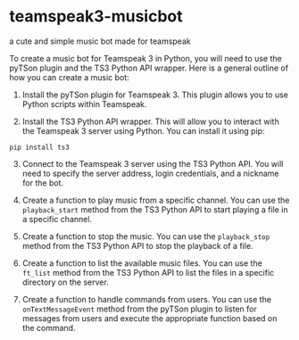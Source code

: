 # teamspeak3-musicbot
a cute and simple music bot made for teamspeak


To create a music bot for Teamspeak 3 in Python, you will need to use the pyTSon plugin and the TS3 Python API wrapper. Here is a general outline of how you can create a music bot:

1.  Install the pyTSon plugin for Teamspeak 3. This plugin allows you to use Python scripts within Teamspeak.
    
2.  Install the TS3 Python API wrapper. This will allow you to interact with the Teamspeak 3 server using Python. You can install it using pip:
    

`pip install ts3` 

3.  Connect to the Teamspeak 3 server using the TS3 Python API. You will need to specify the server address, login credentials, and a nickname for the bot.
    
4.  Create a function to play music from a specific channel. You can use the `playback_start` method from the TS3 Python API to start playing a file in a specific channel.
    
5.  Create a function to stop the music. You can use the `playback_stop` method from the TS3 Python API to stop the playback of a file.
    
6.  Create a function to list the available music files. You can use the `ft_list` method from the TS3 Python API to list the files in a specific directory on the server.
    
7.  Create a function to handle commands from users. You can use the `onTextMessageEvent` method from the pyTSon plugin to listen for messages from users and execute the appropriate function based on the command.
